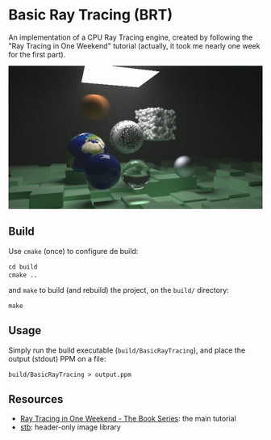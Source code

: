 # Basic Ray Tracing (BRT)

An implementation of a CPU Ray Tracing engine, created by following the "Ray Tracing in One Weekend" tutorial (actually, it took me nearly one week for the first part).

![Sample render](images/lots-of-features.png)

## Build

Use `cmake` (once) to configure de build:


```
cd build
cmake ..
```

and `make` to build (and rebuild) the project, on the `build/` directory:

```
make
```

## Usage

Simply run the build executable (`build/BasicRayTracing`), and place the output (stdout) PPM on a file:

```
build/BasicRayTracing > output.ppm
```

## Resources

- [Ray Tracing in One Weekend - The Book Series](https://raytracing.github.io/): the main tutorial
- [stb](https://github.com/nothings/stb): header-only image library
